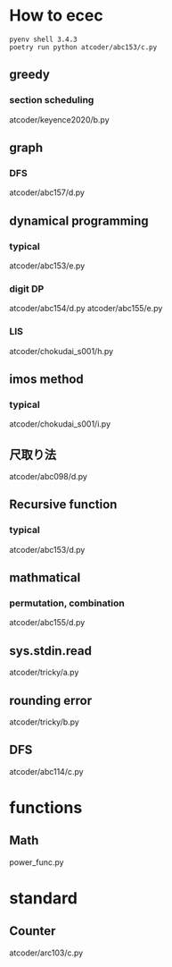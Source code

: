 # How to ecec
```
pyenv shell 3.4.3
poetry run python atcoder/abc153/c.py
```

## greedy
### section scheduling
atcoder/keyence2020/b.py

## graph
### DFS
atcoder/abc157/d.py

## dynamical programming
### typical
atcoder/abc153/e.py

### digit DP
atcoder/abc154/d.py
atcoder/abc155/e.py

### LIS
atcoder/chokudai_s001/h.py

## imos method
### typical
atcoder/chokudai_s001/i.py

## 尺取り法
atcoder/abc098/d.py

## Recursive function
### typical
atcoder/abc153/d.py

## mathmatical
### permutation, combination
atcoder/abc155/d.py

## sys.stdin.read
atcoder/tricky/a.py

## rounding error
atcoder/tricky/b.py

## DFS
atcoder/abc114/c.py

# functions
## Math
power_func.py

# standard
## Counter
atcoder/arc103/c.py